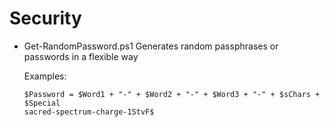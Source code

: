 # Security

  * Get-RandomPassword.ps1
      Generates random passphrases or passwords in a flexible way
      
      Examples:
      
        $Password = $Word1 + "-" + $Word2 + "-" + $Word3 + "-" + $sChars + $Special
        sacred-spectrum-charge-1StvF$
